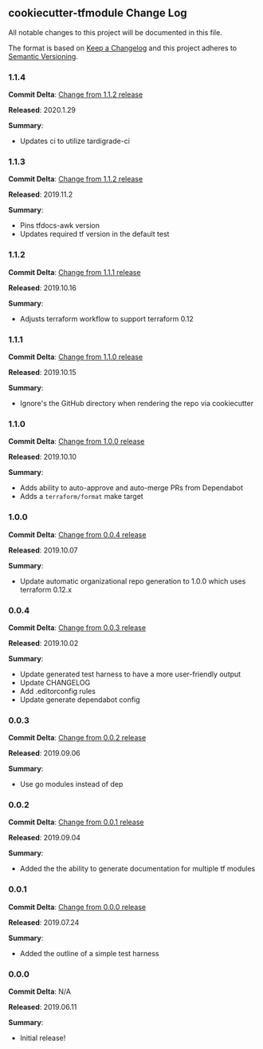 ## cookiecutter-tfmodule Change Log

All notable changes to this project will be documented in this file.

The format is based on [Keep a Changelog](http://keepachangelog.com/) and this project adheres to [Semantic Versioning](http://semver.org/).

### 1.1.4

**Commit Delta**: [Change from 1.1.2 release](https://github.com/plus3it/cookiecutter-tfmodule/compare/1.1.3...1.1.4)

**Released**: 2020.1.29

**Summary**:

*   Updates ci to utilize tardigrade-ci

### 1.1.3

**Commit Delta**: [Change from 1.1.2 release](https://github.com/plus3it/cookiecutter-tfmodule/compare/1.1.2...1.1.3)

**Released**: 2019.11.2

**Summary**:

*   Pins tfdocs-awk version
*   Updates required tf version in the default test

### 1.1.2

**Commit Delta**: [Change from 1.1.1 release](https://github.com/plus3it/cookiecutter-tfmodule/compare/1.1.1...1.1.2)

**Released**: 2019.10.16

**Summary**:

*   Adjusts terraform workflow to support terraform 0.12

### 1.1.1

**Commit Delta**: [Change from 1.1.0 release](https://github.com/plus3it/cookiecutter-tfmodule/compare/1.1.0...1.1.1)

**Released**: 2019.10.15

**Summary**:

*   Ignore's the GitHub directory when rendering the repo via cookiecutter

### 1.1.0

**Commit Delta**: [Change from 1.0.0 release](https://github.com/plus3it/cookiecutter-tfmodule/compare/1.0.0...1.1.0)

**Released**: 2019.10.10

**Summary**:

*   Adds ability to auto-approve and auto-merge PRs from Dependabot
*   Adds a `terraform/format` make target

### 1.0.0

**Commit Delta**: [Change from 0.0.4 release](https://github.com/plus3it/cookiecutter-tfmodule/compare/0.0.4...1.0.0)

**Released**: 2019.10.07

**Summary**:

*   Update automatic organizational repo generation to 1.0.0 which uses terraform 0.12.x

### 0.0.4

**Commit Delta**: [Change from 0.0.3 release](https://github.com/plus3it/cookiecutter-tfmodule/compare/0.0.3...0.0.4)

**Released**: 2019.10.02

**Summary**:

*   Update generated test harness to have a more user-friendly output
*   Update CHANGELOG
*   Add .editorconfig rules
*   Update generate dependabot config

### 0.0.3

**Commit Delta**: [Change from 0.0.2 release](https://github.com/plus3it/cookiecutter-tfmodule/compare/0.0.2...0.0.3)

**Released**: 2019.09.06

**Summary**:

*   Use go modules instead of dep

### 0.0.2

**Commit Delta**: [Change from 0.0.1 release](https://github.com/plus3it/cookiecutter-tfmodule/compare/0.0.1...0.0.2)

**Released**: 2019.09.04

**Summary**:

*   Added the the ability to generate documentation for multiple tf modules

### 0.0.1

**Commit Delta**: [Change from 0.0.0 release](https://github.com/plus3it/cookiecutter-tfmodule/compare/0.0.0...0.0.1)

**Released**: 2019.07.24

**Summary**:

*   Added the outline of a simple test harness

### 0.0.0

**Commit Delta**: N/A

**Released**: 2019.06.11

**Summary**:

*   Initial release!
